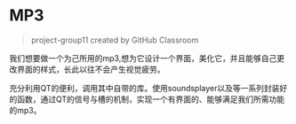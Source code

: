# MP3

> project-group11 created by GitHub Classroom

我们想要做一个为己所用的mp3,想为它设计一个界面，美化它，并且能够自己更改界面的样式，长此以往不会产生视觉疲劳。

充分利用QT的便利，调用其中自带的库。使用soundsplayer以及等一系列封装好的函数，通过QT的信号与槽的机制，实现一个有界面的、能够满足我们所需功能的mp3。
